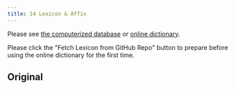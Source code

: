 ```yaml
---
title: 14 Lexicon & Affix
---
```


Please see [the computerized database](https://github.com/ryanlo713/lexicon-json) or [online dictionary](/enthrirhc).

Please click the "Fetch Lexicon from GitHub Repo" button to prepare before using the online dictionary for the first time.

## Original

<PDF url="../assets/newithkuil_lexicon.pdf" />

<PDF url="../assets/newithkuil_affixes.pdf" />